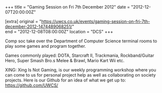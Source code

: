 +++
title = "Gaming Session on Fri 7th December 2012"
date = "2012-12-07T20:00:00Z"

[extra]
original = "https://uwcs.co.uk/events/gaming-session-on-fri-7th-december-2012-1474489068251/"    
end = "2012-12-08T08:00:00Z"
location = "DCS"
+++

Comp soc take over the Department of Computer Science terminal rooms to play some games and program together.

Games commonly played: DOTA, Starcraft II, Trackmania, Rockband/Guitar Hero, Super Smash Bro.s Melee & Brawl, Mario Kart Wii etc.

XING: Xing Is Not Gaming, is our weekly programming workshop where you can come to us for personal project help as well as collaborating on society projects. Here is our Github for an idea of what we get up to: https://github.com/UWCS/

